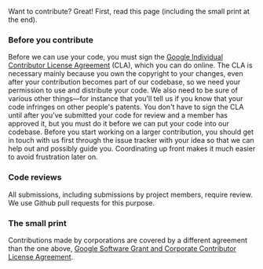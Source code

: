Want to contribute? Great! First, read this page (including the small print at the end).

### Before you contribute
Before we can use your code, you must sign the
[Google Individual Contributor License Agreement](https://developers.google.com/open-source/cla/individual?csw=1)
(CLA), which you can do online. The CLA is necessary mainly because you own the
copyright to your changes, even after your contribution becomes part of our
codebase, so we need your permission to use and distribute your code. We also
need to be sure of various other things—for instance that you'll tell us if you
know that your code infringes on other people's patents. You don't have to sign
the CLA until after you've submitted your code for review and a member has
approved it, but you must do it before we can put your code into our codebase.
Before you start working on a larger contribution, you should get in touch with
us first through the issue tracker with your idea so that we can help out and
possibly guide you. Coordinating up front makes it much easier to avoid
frustration later on.

### Code reviews
All submissions, including submissions by project members, require review. We
use Github pull requests for this purpose.

### The small print
Contributions made by corporations are covered by a different agreement than
the one above, [Google Software Grant and Corporate Contributor License Agreement](https://developers.google.com/open-source/cla/corporate).
